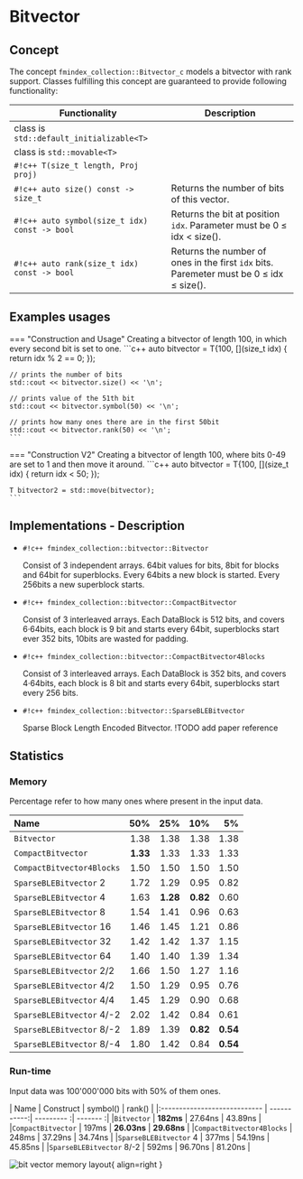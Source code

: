 <!--
    SPDX-FileCopyrightText: 2006-2023, Knut Reinert & Freie Universität Berlin
    SPDX-FileCopyrightText: 2016-2023, Knut Reinert & MPI für molekulare Genetik
    SPDX-License-Identifier: CC-BY-4.0
-->
# Bitvector

## Concept
The concept `fmindex_collection::Bitvector_c` models
a bitvector with rank support. Classes fulfilling this concept are guaranteed to provide following
functionality:

| Functionality                                 | Description |
|-----------------------------------------------|-------------|
| class is `std::default_initializable<T>`      |             |
| class is `std::movable<T>`                    |             |
| `#!c++ T(size_t length, Proj proj)`           |             |
| `#!c++ auto size() const -> size_t`           | Returns the number of bits of this vector. |
| `#!c++ auto symbol(size_t idx) const -> bool` | Returns the bit at position `idx`. Parameter must be 0 ≤ idx < size(). |
| `#!c++ auto rank(size_t idx) const -> bool`   | Returns the number of ones in the first `idx` bits. Paremeter must be 0 ≤ idx ≤ size(). |

## Examples usages
=== "Construction and Usage"
    Creating a bitvector of length 100,
    in which every second bit is set to one.
    ```c++
    auto bitvector = T{100, [](size_t idx) {
        return idx % 2 == 0;
    });

    // prints the number of bits
    std::cout << bitvector.size() << '\n';

    // prints value of the 51th bit
    std::cout << bitvector.symbol(50) << '\n';

    // prints how many ones there are in the first 50bit
    std::cout << bitvector.rank(50) << '\n';
    ```

=== "Construction V2"
    Creating a bitvector of length 100, where
    bits 0-49 are set to 1 and then move it around.
    ```c++
    auto bitvector = T{100, [](size_t idx) {
        return idx < 50;
    });

    T bitvector2 = std::move(bitvector);
    ```

## Implementations - Description

- `#!c++ fmindex_collection::bitvector::Bitvector`

    Consist of 3 independent arrays. 64bit values for bits, 8bit for blocks and 64bit for superblocks. Every 64bits a new block is started. Every 256bits a new superblock starts.

- `#!c++ fmindex_collection::bitvector::CompactBitvector`

    Consist of 3 interleaved arrays. Each DataBlock is 512 bits, and covers 6·64bits, each block is 9 bit and starts every 64bit, superblocks start ever 352 bits, 10bits are wasted for padding.

- `#!c++ fmindex_collection::bitvector::CompactBitvector4Blocks`

    Consist of 3 interleaved arrays. Each DataBlock is 352 bits, and covers 4·64bits, each block is 8 bit and starts every 64bit, superblocks start every 256 bits.

- `#!c++ fmindex_collection::bitvector::SparseBLEBitvector`

    Sparse Block Length Encoded Bitvector. !TODO add paper reference

## Statistics
### Memory
Percentage refer to how many ones where present in the input data.

<div markdown class="compact_data_table">

|                         Name |   50%    |   25%    |   10%    |    5%    |
|:-----------------------------|---------:|---------:|---------:|---------:|
|`Bitvector`                   |   1.38   |   1.38   |   1.38   |   1.38   |
|`CompactBitvector`            | **1.33** |   1.33   |   1.33   |   1.33   |
|`CompactBitvector4Blocks`     |   1.50   |   1.50   |   1.50   |   1.50   |
|`SparseBLEBitvector`  2       |   1.72   |   1.29   |   0.95   |   0.82   |
|`SparseBLEBitvector`  4       |   1.63   | **1.28** | **0.82** |   0.60   |
|`SparseBLEBitvector`  8       |   1.54   |   1.41   |   0.96   |   0.63   |
|`SparseBLEBitvector` 16       |   1.46   |   1.45   |   1.21   |   0.86   |
|`SparseBLEBitvector` 32       |   1.42   |   1.42   |   1.37   |   1.15   |
|`SparseBLEBitvector` 64       |   1.40   |   1.40   |   1.39   |   1.34   |
|`SparseBLEBitvector` 2/2      |   1.66   |   1.50   |   1.27   |   1.16   |
|`SparseBLEBitvector` 4/2      |   1.50   |   1.29   |   0.95   |   0.76   |
|`SparseBLEBitvector` 4/4      |   1.45   |   1.29   |   0.90   |   0.68   |
|`SparseBLEBitvector` 4/-2     |   2.02   |   1.42   |   0.84   |   0.61   |
|`SparseBLEBitvector` 8/-2     |   1.89   |   1.39   | **0.82** | **0.54** |
|`SparseBLEBitvector` 8/-4     |   1.80   |   1.42   |   0.84   | **0.54** |

</div>


### Run-time
Input data was 100'000'000 bits with 50% of them ones.

<div markdown class="compact_data_table">

|                         Name | Construct   |   symbol()   |   rank()    |
|:---------------------------- | -----------:|  ---------  :|  -------   :|
|`Bitvector`                   |   **182ms** |    27.64ns   |   43.89ns   |
|`CompactBitvector`            |     197ms   |  **26.03ns** | **29.68ns** |
|`CompactBitvector4Blocks`     |     248ms   |    37.29ns   |   34.74ns   |
|`SparseBLEBitvector` 4        |     377ms   |    54.19ns   |   45.85ns   |
|`SparseBLEBitvector` 8/-2     |     592ms   |    96.70ns   |   81.20ns   |

</div>


![bit vector memory layout](Bitvector.png){ align=right }
